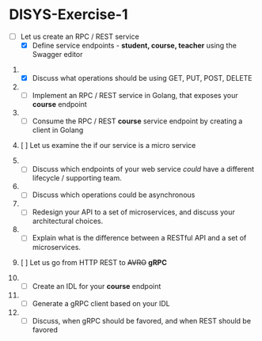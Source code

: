 # DISYS-Exercise-1

- [ ] Let us create an RPC / REST service
  - [x] Define service endpoints - **student, course, teacher** using the Swagger editor

1. - [x] Discuss what operations should be using GET, PUT, POST, DELETE

2. - [ ] Implement an RPC / REST service in Golang, that exposes your **course** endpoint

3. - [ ] Consume the RPC / REST **course** service endpoint by creating a client in Golang

4. [ ] Let us examine the if our service is a micro service

5. - [ ] Discuss which endpoints of your web service *could* have a different lifecycle / supporting team. 

6. - [ ] Discuss which operations could be asynchronous

7. - [ ] Redesign your API to a set of microservices, and discuss your architectural choices. 

8. - [ ] Explain what is the difference between a RESTful API and a set of microservices.

9. [ ] Let us go from HTTP REST to ~~AVRO~~ **gRPC**

10. - [ ] Create an IDL for your **course** endpoint

11. - [ ] Generate a gRPC client based on your IDL

12. - [ ] Discuss, when gRPC should be favored, and when REST should be favored